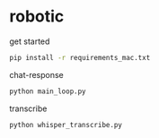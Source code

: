 # robotic

get started 

```bash
pip install -r requirements_mac.txt 
```
chat-response 
```bash
python main_loop.py
```
transcribe
```bash
python whisper_transcribe.py
```

